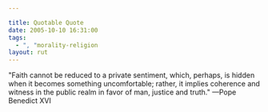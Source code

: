 ```yaml
---

title: Quotable Quote
date: 2005-10-10 16:31:00
tags:
  - ", "morality-religion
layout: rut
---
```


"Faith cannot be reduced to a private sentiment, which, perhaps, is hidden when it becomes something uncomfortable; rather, it implies coherence and witness in the public realm in favor of man, justice and truth." &mdash;Pope Benedict XVI

